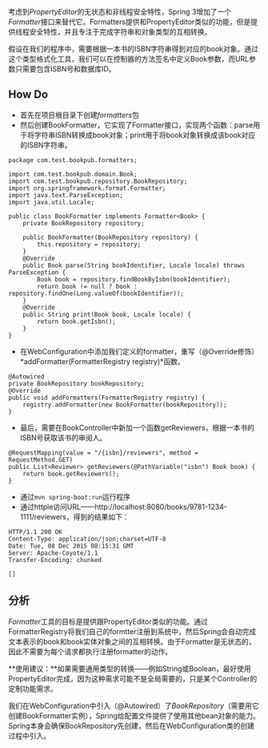 考虑到*PropertyEditor*的无状态和非线程安全特性，Spring 3增加了一个*Formatter*接口来替代它。Formatters提供和PropertyEditor类似的功能，但是提供线程安全特性，并且专注于完成字符串和对象类型的互相转换。

假设在我们的程序中，需要根据一本书的ISBN字符串得到对应的book对象。通过这个类型格式化工具，我们可以在控制器的方法签名中定义Book参数，而URL参数只需要包含ISBN号和数据库ID。

## How Do
-  首先在项目根目录下创建*formatters*包
-  然后创建BookFormatter，它实现了Formatter接口，实现两个函数：parse用于将字符串ISBN转换成book对象；print用于将book对象转换成该book对应的ISBN字符串。

```
package com.test.bookpub.formatters;

import com.test.bookpub.domain.Book;
import com.test.bookpub.repository.BookRepository;
import org.springframework.format.Formatter;
import java.text.ParseException;
import java.util.Locale;

public class BookFormatter implements Formatter<Book> {
    private BookRepository repository;

    public BookFormatter(BookRepository repository) {
        this.repository = repository;
    }
    @Override
    public Book parse(String bookIdentifier, Locale locale) throws ParseException {
        Book book = repository.findBookByIsbn(bookIdentifier);
        return book != null ? book : repository.findOne(Long.valueOf(bookIdentifier));
    }
    @Override
    public String print(Book book, Locale locale) {
        return book.getIsbn();
    }
}
```
- 在WebConfiguration中添加我们定义的formatter，重写（@Override修饰）*addFormatter(FormatterRegistry registry)*函数。

```
@Autowired
private BookRepository bookRepository;
@Override
public void addFormatters(FormatterRegistry registry) {
    registry.addFormatter(new BookFormatter(bookRepository));
}
```
- 最后，需要在BookController中新加一个函数getReviewers，根据一本书的ISBN号获取该书的审阅人。

```
@RequestMapping(value = "/{isbn}/reviewers", method = RequestMethod.GET)
public List<Reviewer> getReviewers(@PathVariable("isbn") Book book) {
    return book.getReviewers();
}
```
- 通过`mvn spring-boot:run`运行程序
- 通过httpie访问URL——http://localhost:8080/books/9781-1234-1111/reviewers，得到的结果如下：

```
HTTP/1.1 200 OK
Content-Type: application/json;charset=UTF-8
Date: Tue, 08 Dec 2015 08:15:31 GMT
Server: Apache-Coyote/1.1
Transfer-Encoding: chunked

[]

```
## 分析
*Formatter*工具的目标是提供跟PropertyEditor类似的功能。通过FormatterRegistry将我们自己的formtter注册到系统中，然后Spring会自动完成文本表示的book和book实体对象之间的互相转换。由于Formatter是无状态的，因此不需要为每个请求都执行注册formatter的动作。

**使用建议：**如果需要通用类型的转换——例如String或Boolean，最好使用PropertyEditor完成，因为这种需求可能不是全局需要的，只是某个Controller的定制功能需求。

我们在WebConfiguration中引入（@Autowired）了*BookRepository*（需要用它创建BookFormatter实例），Spring给配置文件提供了使用其他bean对象的能力。Spring本身会确保BookRepository先创建，然后在WebConfiguration类的创建过程中引入。

